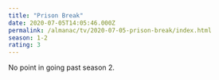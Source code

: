 ```yaml
---
title: "Prison Break"
date: 2020-07-05T14:05:46.000Z
permalink: /almanac/tv/2020-07-05-prison-break/index.html
season: 1-2
rating: 3
---
```


No point in going past season 2.